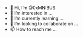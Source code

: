 - 👋 Hi, I’m @0xMNIBUS
- 👀 I’m interested in ...
- 🌱 I’m currently learning ...
- 💞️ I’m looking to collaborate on ...
- 📫 How to reach me ...

<!---
0xMNIBUS/0xMNIBUS is a ✨ special ✨ repository because its `README.md` (this file) appears on your GitHub profile.
You can click the Preview link to take a look at your changes.
--->
